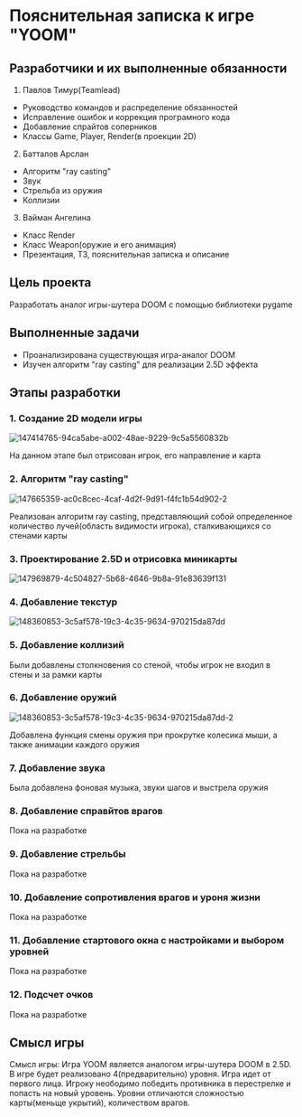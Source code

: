 # Пояснительная записка к игре "YOOM"
## Разработчики и их выполненные обязанности
1. Павлов Тимур(Teamlead)
- Руководство командов и распределение обязанностей
- Исправление ошибок и коррекция програмного кода
- Добавление спрайтов соперников
- Классы Game, Player, Render(в проекции 2D)
2. Батталов Арслан
- Алгоритм "ray casting"
- Звук
- Стрельба из оружия
- Коллизии
3. Вайман Ангелина
- Класс Render
- Класс Weapon(оружие и его анимация)
- Презентация, ТЗ, пояснительная записка и описание
## Цель проекта
Разработать аналог игры-шутера DOOM с помощью библиотеки pygame
## Выполненные задачи
- Проанализирована существующая игра-аналог DOOM
- Изучен алгоритм "ray casting" для реализации 2.5D эффекта
## Этапы разработки
### 1. Создание 2D модели игры

![147414765-94ca5abe-a002-48ae-9229-9c5a5560832b](https://user-images.githubusercontent.com/92947429/148545997-c471c316-5705-4ba4-b3c8-f81fef117096.jpg)

На данном этапе был отрисован игрок, его направление и карта
### 2. Алгоритм "ray casting"

![147665359-ac0c8cec-4caf-4d2f-9d91-f4fc1b54d902-2](https://user-images.githubusercontent.com/92947429/148546177-0f6ae8ad-cb82-4a71-b163-563eb1405d35.png)

Реализован алгоритм ray casting, представляющий собой определенное количество лучей(область видимости игрока), сталкивающихся со стенами карты
### 3. Проектирование 2.5D и отрисовка миникарты

![147969879-4c504827-5b68-4646-9b8a-91e83639f131](https://user-images.githubusercontent.com/92947429/148546311-7f2cb6bc-f002-4bbf-82a0-4d39f18e6a02.png)

### 4. Добавление текстур

![148360853-3c5af578-19c3-4c35-9634-970215da87dd](https://user-images.githubusercontent.com/92947429/148546964-5eab00a0-0a1a-4644-834c-ff8f7c6727fc.jpg)

### 5. Добавление коллизий
Были добавлены столкновения со стеной, чтобы игрок не входил в стены и за рамки карты
### 6. Добавление оружий

![148360853-3c5af578-19c3-4c35-9634-970215da87dd-2](https://user-images.githubusercontent.com/92947429/148547619-445e40cf-212c-4358-ae30-8a556310d6ee.png)

Добавлена функция смены оружия при прокрутке колесика мыши, а также анимации каждого оружия
### 7. Добавление звука
Была добавлена фоновая музыка, звуки шагов и выстрела оружия
### 8. Добавление справйтов врагов
Пока на разработке
### 9. Добавление стрельбы
Пока на разработке
### 10. Добавление сопротивления врагов и уроня жизни
Пока на разработке
### 11. Добавление стартового окна с настройками и выбором уровней
Пока на разработке
### 12. Подсчет очков
Пока на разработке
## Смысл игры
Смысл игры:
Игра YOOM является аналогом игры-шутера DOOM в 2.5D. В игре будет реализовано 4(предварительно) уровня. Игра идет от первого лица. Игроку неободимо победить противника в перестрелке и попасть на новый уровень. Уровни отличаются сложностью карты(меньще укрытий), количеством врагов.
